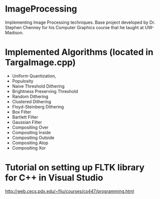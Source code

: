 # ImageProcessing
Implementing Image Processing techniques. Base project developed by Dr. Stephen Chenney for his Computer Graphics course that he taught at UW-Madison.

# Implemented Algorithms (located in TargaImage.cpp)
- Uniform Quantization,
- Populosity
- Naive Threshold Dithering
- Brightness Preserving Threshold
- Random Dithering
- Clustered Dithering
- Floyd-Steinberg Dithering
- Box Filter
- Bartlett Filter
- Gaussian Filter
- Compositing Over
- Compositing Inside
- Compositing Outside
- Compositing Atop
- Compositing Xor

# Tutorial on setting up FLTK library for C++ in Visual Studio
http://web.cecs.pdx.edu/~fliu/courses/cs447/programming.html

